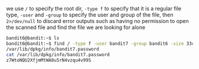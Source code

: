 we use `/` to specify the root dir, `-type f` to specify that it is a regular file type, `-user` and `-group` 
to specify the user and group of the file, then `2>/dev/null` to discard error outputs such as having no
permission to open the scanned file and find the file we are looking for alone
```bash
bandit6@bandit:~$ ls
bandit6@bandit:~$ find / -type f -user bandit7 -group bandit6 -size 33c 2>/dev/null
/var/lib/dpkg/info/bandit7.password
cat /var/lib/dpkg/info/bandit7.password
z7WtoNQU2XfjmMtWA8u5rN4vzqu4v99S
```
